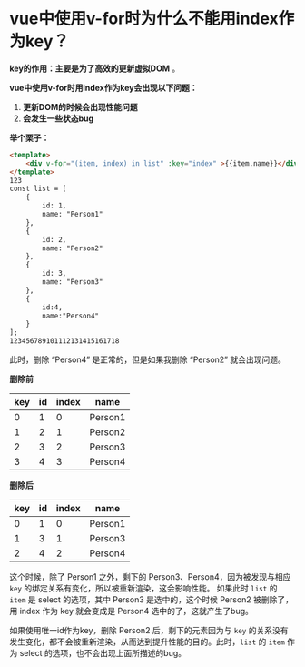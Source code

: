 # **vue中使用v-for时为什么不能用index作为key？**

**key的作用：主要是为了高效的更新虚拟DOM** 。

**vue中使用v-for时用index作为key会出现以下问题：**

1. **更新DOM的时候会出现性能问题**
2. **会发生一些状态bug**

**举个栗子：**

```html
<template>
	<div v-for="(item, index) in list" :key="index" >{{item.name}}</div>
</template>
123
const list = [
    {
        id: 1,
        name: "Person1"
    },
    {
        id: 2,
        name: "Person2"
    },
    {
        id: 3,
        name: "Person3"
    },
    {
        id:4,
        name:"Person4"
    }
];
123456789101112131415161718
```

此时，删除 “Person4” 是正常的，但是如果我删除 “Person2” 就会出现问题。

**删除前**

| key  | id   | index | name    |
| ---- | ---- | ----- | ------- |
| 0    | 1    | 0     | Person1 |
| 1    | 2    | 1     | Person2 |
| 2    | 3    | 2     | Person3 |
| 3    | 4    | 3     | Person4 |

**删除后**

| key  | id   | index | name    |
| ---- | ---- | ----- | ------- |
| 0    | 1    | 0     | Person1 |
| 1    | 3    | 1     | Person3 |
| 2    | 4    | 2     | Person4 |

这个时候，除了 Person1 之外，剩下的 Person3、Person4，因为被发现与相应 `key` 的绑定关系有变化，所以被重新渲染，这会影响性能。
如果此时 `list` 的 `item` 是 select 的选项，其中 Person3 是选中的，这个时候 Person2 被删除了，用 index 作为 key 就会变成是 Person4 选中的了，这就产生了bug。

如果使用唯一id作为key，删除 Person2 后，剩下的元素因为与 `key` 的关系没有发生变化，都不会被重新渲染，从而达到提升性能的目的。此时，`list` 的 `item` 作为 select 的选项，也不会出现上面所描述的bug。